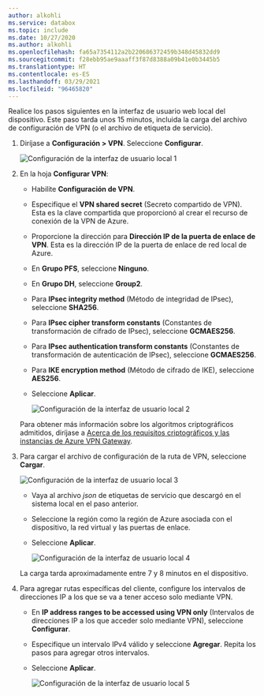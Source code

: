 ```yaml
---
author: alkohli
ms.service: databox
ms.topic: include
ms.date: 10/27/2020
ms.author: alkohli
ms.openlocfilehash: fa65a7354112a2b220686372459b348d45832dd9
ms.sourcegitcommit: f28ebb95ae9aaaff3f87d8388a09b41e0b3445b5
ms.translationtype: HT
ms.contentlocale: es-ES
ms.lasthandoff: 03/29/2021
ms.locfileid: "96465820"
---
```

Realice los pasos siguientes en la interfaz de usuario web local del dispositivo. Este paso tarda unos 15 minutos, incluida la carga del archivo de configuración de VPN (o el archivo de etiqueta de servicio). 

1. Diríjase a **Configuración > VPN**. Seleccione **Configurar**.

    ![Configuración de la interfaz de usuario local 1](../articles/databox-online/media/azure-stack-edge-pro-r-configure-vpn-powershell/configure-vpn-local-ui-1.png)

2. En la hoja **Configurar VPN**:

    - Habilite **Configuración de VPN**.
    - Especifique el **VPN shared secret** (Secreto compartido de VPN). Esta es la clave compartida que proporcionó al crear el recurso de conexión de la VPN de Azure.
    - Proporcione la dirección para **Dirección IP de la puerta de enlace de VPN**. Esta es la dirección IP de la puerta de enlace de red local de Azure.
    - En **Grupo PFS**, seleccione **Ninguno**. 
    - En **Grupo DH**, seleccione **Group2**.
    - Para **IPsec integrity method** (Método de integridad de IPsec), seleccione **SHA256**.
    - Para **IPsec cipher transform constants** (Constantes de transformación de cifrado de IPsec), seleccione **GCMAES256**.
    - Para **IPsec authentication transform constants** (Constantes de transformación de autenticación de IPsec), seleccione **GCMAES256**.
    - Para **IKE encryption method** (Método de cifrado de IKE), seleccione **AES256**.
    - Seleccione **Aplicar**.

        ![Configuración de la interfaz de usuario local 2](../articles/databox-online/media/azure-stack-edge-pro-r-configure-vpn-powershell/configure-vpn-local-ui-2.png)

    Para obtener más información sobre los algoritmos criptográficos admitidos, diríjase a [Acerca de los requisitos criptográficos y las instancias de Azure VPN Gateway](../articles/vpn-gateway/vpn-gateway-about-compliance-crypto.md#ipsecike-policy-faq). 

3. Para cargar el archivo de configuración de la ruta de VPN, seleccione **Cargar**. 

    ![Configuración de la interfaz de usuario local 3](../articles/databox-online/media/azure-stack-edge-pro-r-configure-vpn-powershell/configure-vpn-local-ui-3.png)

    - Vaya al archivo *json* de etiquetas de servicio que descargó en el sistema local en el paso anterior.
    - Seleccione la región como la región de Azure asociada con el dispositivo, la red virtual y las puertas de enlace.
    - Seleccione **Aplicar**.

        ![Configuración de la interfaz de usuario local 4](../articles/databox-online/media/azure-stack-edge-pro-r-configure-vpn-powershell/configure-vpn-local-ui-4.png)
    
    La carga tarda aproximadamente entre 7 y 8 minutos en el dispositivo.

4. Para agregar rutas específicas del cliente, configure los intervalos de direcciones IP a los que se va a tener acceso solo mediante VPN. 

    - En **IP address ranges to be accessed using VPN only** (Intervalos de direcciones IP a los que acceder solo mediante VPN), seleccione **Configurar**.
    - Especifique un intervalo IPv4 válido y seleccione **Agregar**. Repita los pasos para agregar otros intervalos.
    - Seleccione **Aplicar**.

        ![Configuración de la interfaz de usuario local 5](../articles/databox-online/media/azure-stack-edge-pro-r-configure-vpn-powershell/configure-vpn-local-ui-5.png)

